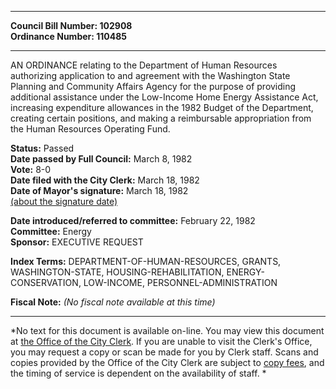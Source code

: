* * * * *  
  
**Council Bill Number: [](#h0)[](#h2)102908**   
**Ordinance Number: 110485**  
  
* * * * *  
  
AN ORDINANCE relating to the Department of Human Resources authorizing application to and agreement with the Washington State Planning and Community Affairs Agency for the purpose of providing additional assistance under the Low-Income Home Energy Assistance Act, increasing expenditure allowances in the 1982 Budget of the Department, creating certain positions, and making a reimbursable appropriation from the Human Resources Operating Fund.  
  
**Status:** Passed   
**Date passed by Full Council:** March 8, 1982   
**Vote:** 8-0   
**Date filed with the City Clerk:** March 18, 1982   
**Date of Mayor's signature:** March 18, 1982   
[(about the signature date)](/~public/approvaldate.htm)   
  
  
**Date introduced/referred to committee:** February 22, 1982   
**Committee:** Energy   
**Sponsor:** EXECUTIVE REQUEST   
  
**Index Terms:** DEPARTMENT-OF-HUMAN-RESOURCES, GRANTS, WASHINGTON-STATE, HOUSING-REHABILITATION, ENERGY-CONSERVATION, LOW-INCOME, PERSONNEL-ADMINISTRATION  
  
**Fiscal Note:** *(No fiscal note available at this time)*  
  
* * * * *  
  
*No text for this document is available on-line. You may view this document at [the Office of the City Clerk](http://www.seattle.gov/leg/clerk/contactUs.htm). If you are unable to visit the Clerk's Office, you may request a copy or scan be made for you by Clerk staff. Scans and copies provided by the Office of the City Clerk are subject to [copy fees](http://clerk.seattle.gov/~public/clerkfees.htm), and the timing of service is dependent on the availability of staff. *  
  
  
